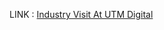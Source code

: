 LINK : [Industry Visit At UTM Digital](https://drive.google.com/file/d/1kyyKj_XHAYRevpHyZoN7aJBC79lyURak/view?usp=drivesdk)
